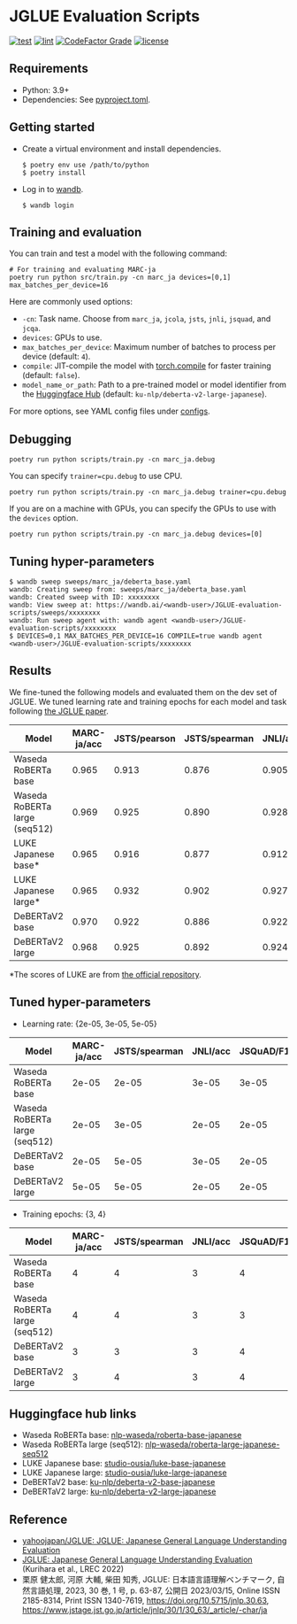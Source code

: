 # JGLUE Evaluation Scripts

[![test](https://github.com/nobu-g/JGLUE-evaluation-scripts/actions/workflows/test.yml/badge.svg)](https://github.com/nobu-g/JGLUE-evaluation-scripts/actions/workflows/test.yml)
[![lint](https://github.com/nobu-g/JGLUE-evaluation-scripts/actions/workflows/lint.yml/badge.svg)](https://github.com/nobu-g/JGLUE-evaluation-scripts/actions/workflows/lint.yml)
[![CodeFactor Grade](https://img.shields.io/codefactor/grade/github/nobu-g/JGLUE-evaluation-scripts)](https://www.codefactor.io/repository/github/nobu-g/JGLUE-evaluation-scripts)
[![license](https://img.shields.io/github/license/nobu-g/JGLUE-evaluation-scripts?color=blue)](https://github.com/nobu-g/JGLUE-evaluation-scripts/blob/main/LICENSE)

## Requirements

- Python: 3.9+
- Dependencies: See [pyproject.toml](./pyproject.toml).

## Getting started

- Create a virtual environment and install dependencies.
    ```shell
    $ poetry env use /path/to/python
    $ poetry install
    ```

- Log in to [wandb](https://wandb.ai/site).
    ```shell
    $ wandb login
    ```

## Training and evaluation

You can train and test a model with the following command:

```shell
# For training and evaluating MARC-ja
poetry run python src/train.py -cn marc_ja devices=[0,1] max_batches_per_device=16
```

Here are commonly used options:
- `-cn`: Task name. Choose from `marc_ja`, `jcola`, `jsts`, `jnli`, `jsquad`, and `jcqa`.
- `devices`: GPUs to use.
- `max_batches_per_device`: Maximum number of batches to process per device (default: `4`).
- `compile`: JIT-compile the model with [torch.compile](https://pytorch.org/tutorials/intermediate/torch_compile_tutorial.html) for faster training (default: `false`).
- `model_name_or_path`: Path to a pre-trained model or model identifier from the [Huggingface Hub](https://huggingface.co/models) (default: `ku-nlp/deberta-v2-large-japanese`).

For more options, see YAML config files under [configs](./configs).

<!--
If you only want to do evaluation after training, use the following command:

```shell
# For evaluating word segmenter
poetry run python scripts/test.py module=char checkpoint_path="/path/to/checkpoint" devices=[0]
```
-->
## Debugging

```shell
poetry run python scripts/train.py -cn marc_ja.debug
```

You can specify `trainer=cpu.debug` to use CPU.

```shell
poetry run python scripts/train.py -cn marc_ja.debug trainer=cpu.debug
```

If you are on a machine with GPUs, you can specify the GPUs to use with the `devices` option.

```shell
poetry run python scripts/train.py -cn marc_ja.debug devices=[0]
```

## Tuning hyper-parameters

```shell
$ wandb sweep sweeps/marc_ja/deberta_base.yaml
wandb: Creating sweep from: sweeps/marc_ja/deberta_base.yaml
wandb: Created sweep with ID: xxxxxxxx
wandb: View sweep at: https://wandb.ai/<wandb-user>/JGLUE-evaluation-scripts/sweeps/xxxxxxxx
wandb: Run sweep agent with: wandb agent <wandb-user>/JGLUE-evaluation-scripts/xxxxxxxx
$ DEVICES=0,1 MAX_BATCHES_PER_DEVICE=16 COMPILE=true wandb agent <wandb-user>/JGLUE-evaluation-scripts/xxxxxxxx
```

## Results

We fine-tuned the following models and evaluated them on the dev set of JGLUE.
We tuned learning rate and training epochs for each model and task following [the JGLUE paper](https://www.jstage.jst.go.jp/article/jnlp/30/1/30_63/_pdf/-char/ja).

| Model                         | MARC-ja/acc | JSTS/pearson | JSTS/spearman | JNLI/acc | JSQuAD/EM | JSQuAD/F1 | JComQA/acc |
|-------------------------------|-------------|--------------|---------------|----------|-----------|-----------|------------|
| Waseda RoBERTa base           | 0.965       | 0.913        | 0.876         | 0.905    | 0.853     | 0.916     | 0.853      |
| Waseda RoBERTa large (seq512) | 0.969       | 0.925        | 0.890         | 0.928    | 0.910     | 0.955     | 0.900      |
| LUKE Japanese base*           | 0.965       | 0.916        | 0.877         | 0.912    | -         | -         | 0.842      |
| LUKE Japanese large*          | 0.965       | 0.932        | 0.902         | 0.927    | -         | -         | 0.893      |
| DeBERTaV2 base                | 0.970       | 0.922        | 0.886         | 0.922    | 0.899     | 0.951     | 0.873      |
| DeBERTaV2 large               | 0.968       | 0.925        | 0.892         | 0.924    | 0.912     | 0.959     | 0.890      |

*The scores of LUKE are from [the official repository](https://github.com/studio-ousia/luke).

## Tuned hyper-parameters

- Learning rate: {2e-05, 3e-05, 5e-05}

| Model                         |   MARC-ja/acc |   JSTS/spearman |   JNLI/acc |   JSQuAD/F1 |   JComQA/acc |
|-------------------------------|---------------|-----------------|------------|-------------|--------------|
| Waseda RoBERTa base           |         2e-05 |           2e-05 |      3e-05 |       3e-05 |        5e-05 |
| Waseda RoBERTa large (seq512) |         2e-05 |           3e-05 |      2e-05 |       2e-05 |        3e-05 |
| DeBERTaV2 base                |         2e-05 |           5e-05 |      3e-05 |       2e-05 |        5e-05 |
| DeBERTaV2 large               |         5e-05 |           5e-05 |      2e-05 |       2e-05 |        3e-05 |

- Training epochs: {3, 4}

| Model                         |   MARC-ja/acc |   JSTS/spearman |   JNLI/acc |   JSQuAD/F1 |   JComQA/acc |
|-------------------------------|---------------|-----------------|------------|-------------|--------------|
| Waseda RoBERTa base           |             4 |               4 |          3 |           4 |            3 |
| Waseda RoBERTa large (seq512) |             4 |               4 |          3 |           3 |            3 |
| DeBERTaV2 base                |             3 |               3 |          3 |           4 |            4 |
| DeBERTaV2 large               |             3 |               4 |          3 |           4 |            3 |

## Huggingface hub links

- Waseda RoBERTa base: [nlp-waseda/roberta-base-japanese](https://huggingface.co/nlp-waseda/roberta-base-japanese)
- Waseda RoBERTa large (seq512): [nlp-waseda/roberta-large-japanese-seq512](https://huggingface.co/nlp-waseda/roberta-large-japanese-seq512)
- LUKE Japanese base: [studio-ousia/luke-base-japanese](https://huggingface.co/studio-ousia/luke-japanese-base-lite)
- LUKE Japanese large: [studio-ousia/luke-large-japanese](https://huggingface.co/studio-ousia/luke-japanese-large-lite)
- DeBERTaV2 base: [ku-nlp/deberta-v2-base-japanese](https://huggingface.co/ku-nlp/deberta-v2-base-japanese)
- DeBERTaV2 large: [ku-nlp/deberta-v2-large-japanese](https://huggingface.co/ku-nlp/deberta-v2-large-japanese)

## Reference

- [yahoojapan/JGLUE: JGLUE: Japanese General Language Understanding Evaluation](https://github.com/yahoojapan/JGLUE)
- [JGLUE: Japanese General Language Understanding Evaluation](https://aclanthology.org/2022.lrec-1.317) (Kurihara et al., LREC 2022)
- 栗原 健太郎, 河原 大輔, 柴田 知秀, JGLUE: 日本語言語理解ベンチマーク, 自然言語処理, 2023, 30 巻, 1 号, p. 63-87, 公開日 2023/03/15, Online ISSN 2185-8314, Print ISSN 1340-7619, https://doi.org/10.5715/jnlp.30.63, https://www.jstage.jst.go.jp/article/jnlp/30/1/30_63/_article/-char/ja
